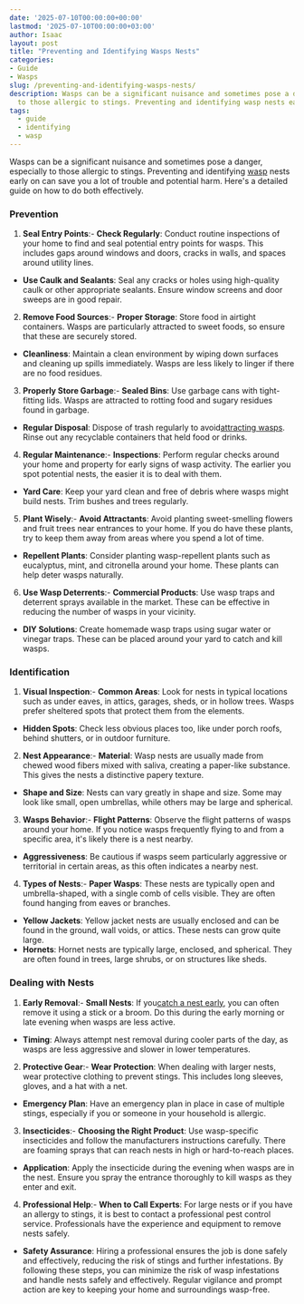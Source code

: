 ```yaml
---
date: '2025-07-10T00:00:00+00:00'
lastmod: '2025-07-10T00:00:00+03:00'
author: Isaac
layout: post
title: "Preventing and Identifying Wasps Nests"
categories:
- Guide
- Wasps
slug: /preventing-and-identifying-wasps-nests/
description: Wasps can be a significant nuisance and sometimes pose a danger, especially
  to those allergic to stings. Preventing and identifying wasp nests early on can...
tags: 
  - guide
  - identifying
  - wasp
---
```

Wasps can be a significant nuisance and sometimes pose a danger, especially to those allergic to stings. Preventing and identifying [wasp](/posts/baby-wasp/) nests early on can save you a lot of trouble and potential harm. Here's a detailed guide on how to do both effectively.
### Prevention
1. **Seal Entry Points**:- **Check Regularly**: Conduct routine inspections of your home to find and seal potential entry points for wasps. This includes gaps around windows and doors, cracks in walls, and spaces around utility lines.
- **Use Caulk and Sealants**: Seal any cracks or holes using high-quality caulk or other appropriate sealants. Ensure window screens and door sweeps are in good repair.
2. **Remove Food Sources**:- **Proper Storage**: Store food in airtight containers. Wasps are particularly attracted to sweet foods, so ensure that these are securely stored.
- **Cleanliness**: Maintain a clean environment by wiping down surfaces and cleaning up spills immediately. Wasps are less likely to linger if there are no food residues.
3. **Properly Store Garbage**:- **Sealed Bins**: Use garbage cans with tight-fitting lids. Wasps are attracted to rotting food and sugary residues found in garbage.
- **Regular Disposal**: Dispose of trash regularly to avoid[attracting wasps](https://pestpolicy.com/baby-wasp/). Rinse out any recyclable containers that held food or drinks.
4. **Regular Maintenance**:- **Inspections**: Perform regular checks around your home and property for early signs of wasp activity. The earlier you spot potential nests, the easier it is to deal with them.
- **Yard Care**: Keep your yard clean and free of debris where wasps might build nests. Trim bushes and trees regularly.
5. **Plant Wisely**:- **Avoid Attractants**: Avoid planting sweet-smelling flowers and fruit trees near entrances to your home. If you do have these plants, try to keep them away from areas where you spend a lot of time.
- **Repellent Plants**: Consider planting wasp-repellent plants such as eucalyptus, mint, and citronella around your home. These plants can help deter wasps naturally.
6. **Use Wasp Deterrents**:- **Commercial Products**: Use wasp traps and deterrent sprays available in the market. These can be effective in reducing the number of wasps in your vicinity.
- **DIY Solutions**: Create homemade wasp traps using sugar water or vinegar traps. These can be placed around your yard to catch and kill wasps.
### Identification
1. **Visual Inspection**:- **Common Areas**: Look for nests in typical locations such as under eaves, in attics, garages, sheds, or in hollow trees. Wasps prefer sheltered spots that protect them from the elements.
- **Hidden Spots**: Check less obvious places too, like under porch roofs, behind shutters, or in outdoor furniture.
2. **Nest Appearance**:- **Material**: Wasp nests are usually made from chewed wood fibers mixed with saliva, creating a paper-like substance. This gives the nests a distinctive papery texture.
- **Shape and Size**: Nests can vary greatly in shape and size. Some may look like small, open umbrellas, while others may be large and spherical.
3. **Wasps Behavior**:- **Flight Patterns**: Observe the flight patterns of wasps around your home. If you notice wasps frequently flying to and from a specific area, it's likely there is a nest nearby.
- **Aggressiveness**: Be cautious if wasps seem particularly aggressive or territorial in certain areas, as this often indicates a nearby nest.
4. **Types of Nests**:- **Paper Wasps**: These nests are typically open and umbrella-shaped, with a single comb of cells visible. They are often found hanging from eaves or branches.
- **Yellow Jackets**: Yellow jacket nests are usually enclosed and can be found in the ground, wall voids, or attics. These nests can grow quite large.
- **Hornets**: Hornet nests are typically large, enclosed, and spherical. They are often found in trees, large shrubs, or on structures like sheds.
### Dealing with Nests
1. **Early Removal**:- **Small Nests**: If you[catch a nest early](https://pestpolicy.com/difference-between-a-bee-and-a-wasps-nest/), you can often remove it using a stick or a broom. Do this during the early morning or late evening when wasps are less active.
- **Timing**: Always attempt nest removal during cooler parts of the day, as wasps are less aggressive and slower in lower temperatures.
2. **Protective Gear**:- **Wear Protection**: When dealing with larger nests, wear protective clothing to prevent stings. This includes long sleeves, gloves, and a hat with a net.
- **Emergency Plan**: Have an emergency plan in place in case of multiple stings, especially if you or someone in your household is allergic.
3. **Insecticides**:- **Choosing the Right Product**: Use wasp-specific insecticides and follow the manufacturers instructions carefully. There are foaming sprays that can reach nests in high or hard-to-reach places.
- **Application**: Apply the insecticide during the evening when wasps are in the nest. Ensure you spray the entrance thoroughly to kill wasps as they enter and exit.
4. **Professional Help**:- **When to Call Experts**: For large nests or if you have an allergy to stings, it is best to contact a professional pest control service. Professionals have the experience and equipment to remove nests safely.
- **Safety Assurance**: Hiring a professional ensures the job is done safely and effectively, reducing the risk of stings and further infestations.
By following these steps, you can minimize the risk of wasp infestations and handle nests safely and effectively. Regular vigilance and prompt action are key to keeping your home and surroundings wasp-free.

